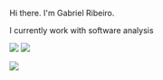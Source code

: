 Hi there. I'm Gabriel Ribeiro.

I currently work with software analysis


![](https://media.giphy.com/media/cnbsOTkEJnq0/giphy.gif)
![]([https://media.giphy.com/media/cnbsOTkEJnq0/giphy.gif](https://media3.giphy.com/media/kmQREsvNQrhrHdkN7G/giphy.gif?cid=ecf05e472y5kwndh45gvsfplg2bgecok1jw9u8i16fnk7m6k&rid=giphy.gif&ct=g))




<picture>
<source 
  srcset="https://github-readme-stats.vercel.app/api?username=Gabo700&show_icons=true&theme=dark"
  media="(prefers-color-scheme: dark)"
/>
<source
  srcset="https://github-readme-stats.vercel.app/api?username=Gabo700&show_icons=true"
  media="(prefers-color-scheme: light), (prefers-color-scheme: no-preference)"
/>
<img src="https://github-readme-stats.vercel.app/api?username=Gabo700&show_icons=true" />
</picture>



